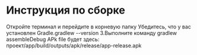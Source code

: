 # Инструкция по сборке

Откройте терминал и перейдите в корневую папку
Убедитесь, что у вас установлен Gradle.gradlew --version
3.Выполните команду  gradlew assembleDebug
APk file будет здесь: проект/app/build/outputs/apk/release/app-release.apk

